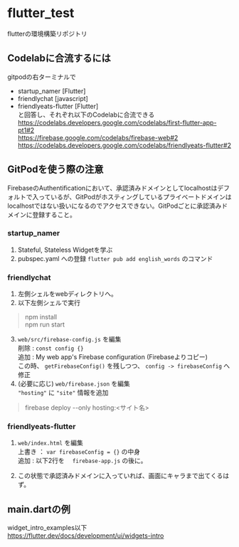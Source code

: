 # flutter_test
flutterの環境構築リポジトリ

## Codelabに合流するには
gitpodの右ターミナルで
 - startup_namer [Flutter]
 - friendlychat [javascript]
 - friendlyeats-flutter [Flutter]  
と回答し、それぞれ以下のCodelabに合流できる  
https://codelabs.developers.google.com/codelabs/first-flutter-app-pt1#2  
https://firebase.google.com/codelabs/firebase-web#2
https://codelabs.developers.google.com/codelabs/friendlyeats-flutter#2

## GitPodを使う際の注意
FirebaseのAuthentificationにおいて、承認済みドメインとしてlocalhostはデフォルトで入っているが、GitPodがホスティングしているプライベートドメインはlocalhostではない扱いになるのでアクセスできない。GitPodごとに承認済みドメインに登録すること。

### startup_namer  
1. Stateful, Stateless Widgetを学ぶ
2. pubspec.yaml への登録 `flutter pub add english_words` のコマンド  

### friendlychat
1. 左側シェルをwebディレクトリへ。  
2. 以下左側シェルで実行  
> npm install  
> npm run start  
3. `web/src/firebase-config.js` を編集  
削除 : `const config {}`  
追加 : My web app's Firebase configuration (Firebaseよりコピー)  
この時、 `getFirebaseConfig()` を残しつつ、 `config -> firebaseConfig` へ修正  
4. (必要に応じ) `web/firebase.json` を編集  
`"hosting"` に `"site"` 情報を追加  
> firebase deploy --only hosting:<サイト名>  

### friendlyeats-flutter  
1. `web/index.html` を編集  
上書き ： `var firebaseConfig = {}` の中身  
追加 : 以下2行を　 `firebase-app.js` の後に。  
  <script src="https://www.gstatic.com/firebasejs/7.5.1/firebase-auth.js"></script>
  <script src="https://www.gstatic.com/firebasejs/7.5.1/firebase-firestore.js"></script>
2. この状態で承認済みドメインに入っていれば、画面にキャラまで出てくるはず。  



## main.dartの例
widget_intro_examples以下  
https://flutter.dev/docs/development/ui/widgets-intro
